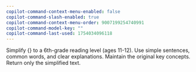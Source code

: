 ```yaml
---
copilot-command-context-menu-enabled: false
copilot-command-slash-enabled: true
copilot-command-context-menu-order: 9007199254740991
copilot-command-model-key: ""
copilot-command-last-used: 1754034096118
---
```

Simplify {} to a 6th-grade reading level (ages 11-12). Use simple sentences, common words, and clear explanations. Maintain the original key concepts. Return only the simplified text.